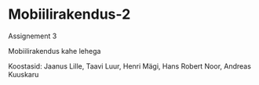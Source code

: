 # Mobiilirakendus-2

Assignement 3

Mobiilirakendus kahe lehega

Koostasid: 
Jaanus Lille, Taavi Luur, Henri Mägi, Hans Robert Noor, Andreas Kuuskaru
